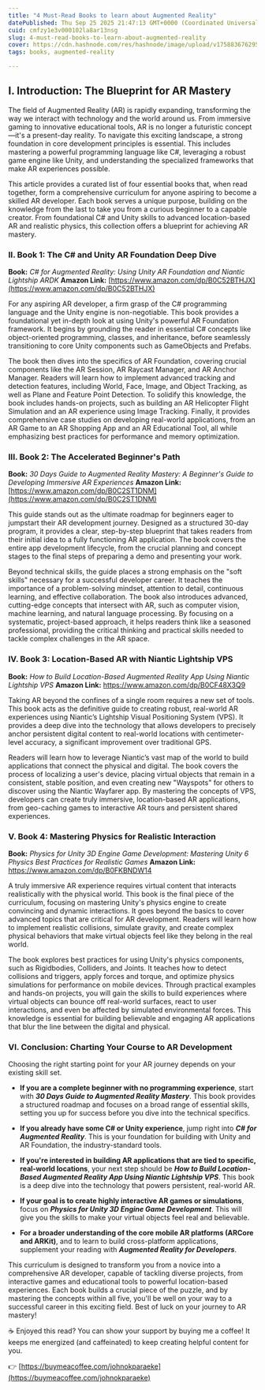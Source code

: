 ```yaml
---
title: "4 Must-Read Books to learn about Augmented Reality"
datePublished: Thu Sep 25 2025 21:47:13 GMT+0000 (Coordinated Universal Time)
cuid: cmfzy1e3v000102la8ar13nsg
slug: 4-must-read-books-to-learn-about-augmented-reality
cover: https://cdn.hashnode.com/res/hashnode/image/upload/v1758836762955/84b96aed-8ab0-45c6-b189-229770fb291c.png
tags: books, augmented-reality

---
```


## **I. Introduction: The Blueprint for AR Mastery**

The field of Augmented Reality (AR) is rapidly expanding, transforming the way we interact with technology and the world around us. From immersive gaming to innovative educational tools, AR is no longer a futuristic concept—it's a present-day reality. To navigate this exciting landscape, a strong foundation in core development principles is essential. This includes mastering a powerful programming language like C#, leveraging a robust game engine like Unity, and understanding the specialized frameworks that make AR experiences possible.

This article provides a curated list of four essential books that, when read together, form a comprehensive curriculum for anyone aspiring to become a skilled AR developer. Each book serves a unique purpose, building on the knowledge from the last to take you from a curious beginner to a capable creator. From foundational C# and Unity skills to advanced location-based AR and realistic physics, this collection offers a blueprint for achieving AR mastery.

### **II. Book 1: The C# and Unity AR Foundation Deep Dive**

**Book:** *C# for Augmented Reality: Using Unity AR Foundation and Niantic Lightship ARDK* **Amazon Link:** [https://www.amazon.com/dp/B0C52BTHJX](https://www.amazon.com/dp/B0C52BTHJX)

For any aspiring AR developer, a firm grasp of the C# programming language and the Unity engine is non-negotiable. This book provides a foundational yet in-depth look at using Unity's powerful AR Foundation framework. It begins by grounding the reader in essential C# concepts like object-oriented programming, classes, and inheritance, before seamlessly transitioning to core Unity components such as GameObjects and Prefabs.

The book then dives into the specifics of AR Foundation, covering crucial components like the AR Session, AR Raycast Manager, and AR Anchor Manager. Readers will learn how to implement advanced tracking and detection features, including World, Face, Image, and Object Tracking, as well as Plane and Feature Point Detection. To solidify this knowledge, the book includes hands-on projects, such as building an AR Helicopter Flight Simulation and an AR experience using Image Tracking. Finally, it provides comprehensive case studies on developing real-world applications, from an AR Game to an AR Shopping App and an AR Educational Tool, all while emphasizing best practices for performance and memory optimization.

### **III. Book 2: The Accelerated Beginner's Path**

**Book:** *30 Days Guide to Augmented Reality Mastery: A Beginner's Guide to Developing Immersive AR Experiences* **Amazon Link:** [https://www.amazon.com/dp/B0C2ST1DNM](https://www.amazon.com/dp/B0C2ST1DNM)

This guide stands out as the ultimate roadmap for beginners eager to jumpstart their AR development journey. Designed as a structured 30-day program, it provides a clear, step-by-step blueprint that takes readers from their initial idea to a fully functioning AR application. The book covers the entire app development lifecycle, from the crucial planning and concept stages to the final steps of preparing a demo and presenting your work.

Beyond technical skills, the guide places a strong emphasis on the "soft skills" necessary for a successful developer career. It teaches the importance of a problem-solving mindset, attention to detail, continuous learning, and effective collaboration. The book also introduces advanced, cutting-edge concepts that intersect with AR, such as computer vision, machine learning, and natural language processing. By focusing on a systematic, project-based approach, it helps readers think like a seasoned professional, providing the critical thinking and practical skills needed to tackle complex challenges in the AR space.

### **IV. Book 3: Location-Based AR with Niantic Lightship VPS**

**Book:** *How to Build Location-Based Augmented Reality App Using Niantic Lightship VPS* **Amazon Link:** [](https://www.google.com/search?q=https://www.amazon.com/dp/B0C47RKN3C)https://www.amazon.com/dp/B0CF48X3Q9

Taking AR beyond the confines of a single room requires a new set of tools. This book acts as the definitive guide to creating robust, real-world AR experiences using Niantic’s Lightship Visual Positioning System (VPS). It provides a deep dive into the technology that allows developers to precisely anchor persistent digital content to real-world locations with centimeter-level accuracy, a significant improvement over traditional GPS.

Readers will learn how to leverage Niantic’s vast map of the world to build applications that connect the physical and digital. The book covers the process of localizing a user's device, placing virtual objects that remain in a consistent, stable position, and even creating new "Wayspots" for others to discover using the Niantic Wayfarer app. By mastering the concepts of VPS, developers can create truly immersive, location-based AR applications, from geo-caching games to interactive AR tours and persistent shared experiences.

### **V. Book 4: Mastering Physics for Realistic Interaction**

**Book:** *Physics for Unity 3D Engine Game Development: Mastering Unity 6 Physics Best Practices for Realistic Games* **Amazon Link:** [](https://www.google.com/search?q=https://www.amazon.com/dp/B0C9D91W53)https://www.amazon.com/dp/B0FKBNDW14

A truly immersive AR experience requires virtual content that interacts realistically with the physical world. This book is the final piece of the curriculum, focusing on mastering Unity's physics engine to create convincing and dynamic interactions. It goes beyond the basics to cover advanced topics that are critical for AR development. Readers will learn how to implement realistic collisions, simulate gravity, and create complex physical behaviors that make virtual objects feel like they belong in the real world.

The book explores best practices for using Unity's physics components, such as Rigidbodies, Colliders, and Joints. It teaches how to detect collisions and triggers, apply forces and torque, and optimize physics simulations for performance on mobile devices. Through practical examples and hands-on projects, you will gain the skills to build experiences where virtual objects can bounce off real-world surfaces, react to user interactions, and even be affected by simulated environmental forces. This knowledge is essential for building believable and engaging AR applications that blur the line between the digital and physical.

  

### **VI. Conclusion: Charting Your Course to AR Development**

Choosing the right starting point for your AR journey depends on your existing skill set.

* **If you are a complete beginner with no programming experience**, start with ***30 Days Guide to Augmented Reality Mastery***. This book provides a structured roadmap and focuses on a broad range of essential skills, setting you up for success before you dive into the technical specifics.
    
* **If you already have some C# or Unity experience**, jump right into ***C# for Augmented Reality***. This is your foundation for building with Unity and AR Foundation, the industry-standard tools.
    
* **If you're interested in building AR applications that are tied to specific, real-world locations**, your next step should be ***How to Build Location-Based Augmented Reality App Using Niantic Lightship VPS***. This book is a deep dive into the technology that powers persistent, real-world AR.
    
* **If your goal is to create highly interactive AR games or simulations**, focus on ***Physics for Unity 3D Engine Game Development***. This will give you the skills to make your virtual objects feel real and believable.
    
* **For a broader understanding of the core mobile AR platforms (ARCore and ARKit)**, and to learn to build cross-platform applications, supplement your reading with ***Augmented Reality for Developers***.
    

This curriculum is designed to transform you from a novice into a comprehensive AR developer, capable of tackling diverse projects, from interactive games and educational tools to powerful location-based experiences. Each book builds a crucial piece of the puzzle, and by mastering the concepts within all five, you'll be well on your way to a successful career in this exciting field. Best of luck on your journey to AR mastery!

☕ Enjoyed this read? You can show your support by buying me a coffee! It keeps me energized (and caffeinated) to keep creating helpful content for you.

👉 [https://buymeacoffee.com/johnokparaeke](https://buymeacoffee.com/johnokparaeke)